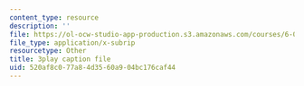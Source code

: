 ```yaml
---
content_type: resource
description: ''
file: https://ol-ocw-studio-app-production.s3.amazonaws.com/courses/6-004-computation-structures-spring-2017/520af8c077a84d3560a904bc176caf44_LN0k-boDvOk.srt
file_type: application/x-subrip
resourcetype: Other
title: 3play caption file
uid: 520af8c0-77a8-4d35-60a9-04bc176caf44
---
```

